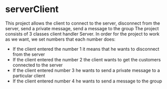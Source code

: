# serverClient
 This project allows the client to connect to the server, disconnect from the server, send a private message, send a message to the group
 The project consists of 3 classes client handler Server.
 In order for the project to work as we want, we set numbers that each number does:
* If the client entered the number 1 it means that he wants to disconnect from the server
* If the client entered the number 2 the client wants to get the customers connected to the server
* If the client entered number 3 he wants to send a private message to a particular client
* If the client entered number 4 he wants to send a message to the group



